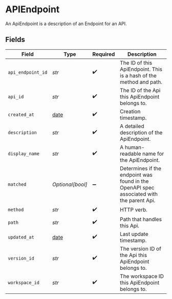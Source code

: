 # APIEndpoint

An ApiEndpoint is a description of an Endpoint for an API.


## Fields

| Field                                                                                    | Type                                                                                     | Required                                                                                 | Description                                                                              |
| ---------------------------------------------------------------------------------------- | ---------------------------------------------------------------------------------------- | ---------------------------------------------------------------------------------------- | ---------------------------------------------------------------------------------------- |
| `api_endpoint_id`                                                                        | *str*                                                                                    | :heavy_check_mark:                                                                       | The ID of this ApiEndpoint. This is a hash of the method and path.                       |
| `api_id`                                                                                 | *str*                                                                                    | :heavy_check_mark:                                                                       | The ID of the Api this ApiEndpoint belongs to.                                           |
| `created_at`                                                                             | [date](https://docs.python.org/3/library/datetime.html#date-objects)                     | :heavy_check_mark:                                                                       | Creation timestamp.                                                                      |
| `description`                                                                            | *str*                                                                                    | :heavy_check_mark:                                                                       | A detailed description of the ApiEndpoint.                                               |
| `display_name`                                                                           | *str*                                                                                    | :heavy_check_mark:                                                                       | A human-readable name for the ApiEndpoint.                                               |
| `matched`                                                                                | *Optional[bool]*                                                                         | :heavy_minus_sign:                                                                       | Determines if the endpoint was found in the OpenAPI spec associated with the parent Api. |
| `method`                                                                                 | *str*                                                                                    | :heavy_check_mark:                                                                       | HTTP verb.                                                                               |
| `path`                                                                                   | *str*                                                                                    | :heavy_check_mark:                                                                       | Path that handles this Api.                                                              |
| `updated_at`                                                                             | [date](https://docs.python.org/3/library/datetime.html#date-objects)                     | :heavy_check_mark:                                                                       | Last update timestamp.                                                                   |
| `version_id`                                                                             | *str*                                                                                    | :heavy_check_mark:                                                                       | The version ID of the Api this ApiEndpoint belongs to.                                   |
| `workspace_id`                                                                           | *str*                                                                                    | :heavy_check_mark:                                                                       | The workspace ID this ApiEndpoint belongs to.                                            |